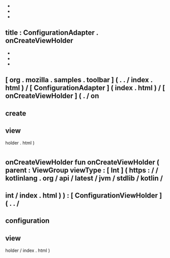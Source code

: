 -
-
-
title
:
ConfigurationAdapter
.
onCreateViewHolder
-
-
-
-
[
org
.
mozilla
.
samples
.
toolbar
]
(
.
.
/
index
.
html
)
/
[
ConfigurationAdapter
]
(
index
.
html
)
/
[
onCreateViewHolder
]
(
.
/
on
-
create
-
view
-
holder
.
html
)
#
onCreateViewHolder
fun
onCreateViewHolder
(
parent
:
ViewGroup
viewType
:
[
Int
]
(
https
:
/
/
kotlinlang
.
org
/
api
/
latest
/
jvm
/
stdlib
/
kotlin
/
-
int
/
index
.
html
)
)
:
[
ConfigurationViewHolder
]
(
.
.
/
-
configuration
-
view
-
holder
/
index
.
html
)
